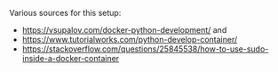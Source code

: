
Various sources for this setup:

* https://vsupalov.com/docker-python-development/ and
* https://www.tutorialworks.com/python-develop-container/
* https://stackoverflow.com/questions/25845538/how-to-use-sudo-inside-a-docker-container

